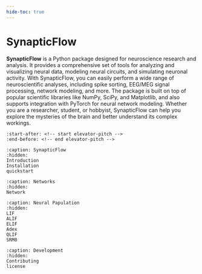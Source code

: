 ```yaml
---
hide-toc: true
---
```


# SynapticFlow

**SynapticFlow** is a Python package designed for neuroscience research and analysis. It provides a comprehensive set of tools for analyzing and visualizing neural data, modeling neural circuits, and simulating neuronal activity. With SynapticFlow, you can easily perform a wide range of neuroscientific analyses, including spike sorting, EEG/MEG signal processing, network modeling, and more. The package is built on top of popular scientific libraries like NumPy, SciPy, and Matplotlib, and also supports integration with PyTorch for neural network modeling. Whether you are a researcher, student, or hobbyist, SynapticFlow can help you explore the mysteries of the brain and better understand its complex workings.


```{include} ../README.md
:start-after: <!-- start elevator-pitch -->
:end-before: <!-- end elevator-pitch -->
```

```{toctree}
:caption: SynapticFlow
:hidden: 
Introduction
Installation
quickstart
```

```{toctree}
:caption: Networks
:hidden: 
Network

:caption: Neural Papulation
:hidden:
LIF
ALIF
ELIF
Adex
QLIF
SRM0
```

```{toctree}
:caption: Development
:hidden:
Contributing
license
```
